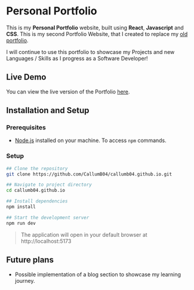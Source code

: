 # Personal Portfolio

This is my **Personal Portfolio** website, built using **React**, **Javascript** and **CSS**. This is my second Portfolio Website, that I created to replace my [old portfolio](https://github.com/CallumB04/old-portfolio).

I will continue to use this portfolio to showcase my Projects and new Languages / Skills as I progress as a Software Developer!

## Live Demo

You can view the live version of the Portfolio [here](https://callumb04.github.io).

## Installation and Setup

### Prerequisites

-   [Node.js](https://nodejs.org/) installed on your machine. To access `npm` commands.

### Setup

```bash
## Clone the repository
git clone https://github.com/CallumB04/callumb04.github.io.git

## Navigate to project directory
cd callumb04.github.io

## Install dependencies
npm install

## Start the development server
npm run dev
```

> The application will open in your default browser at http://localhost:5173

## Future plans

-   Possible implementation of a blog section to showcase my learning journey.
